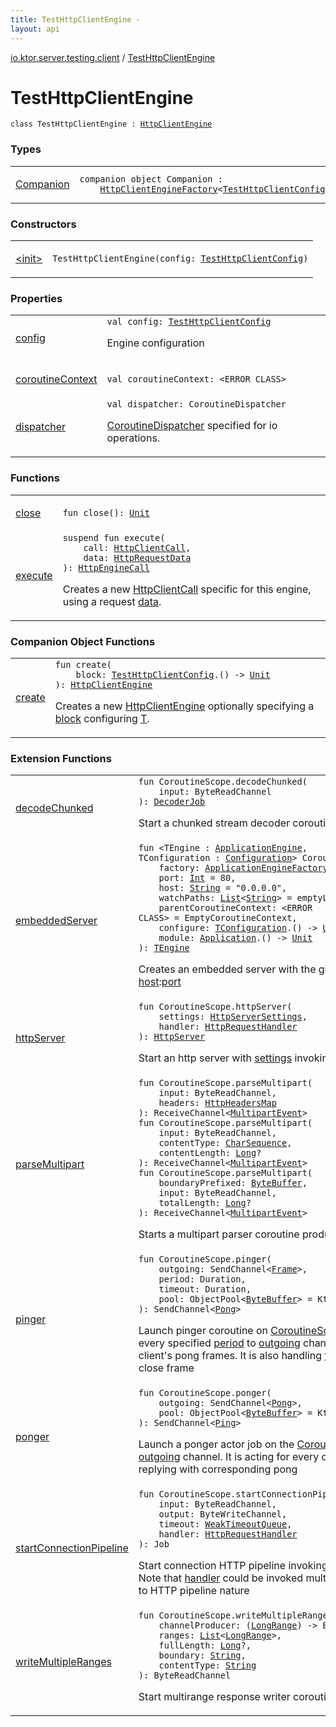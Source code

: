 ```yaml
---
title: TestHttpClientEngine - 
layout: api
---
```


<div class='api-docs-breadcrumbs'><a href="../index.html">io.ktor.server.testing.client</a> / <a href="./index.html">TestHttpClientEngine</a></div>

# TestHttpClientEngine

<div class="signature"><code><span class="keyword">class </span><span class="identifier">TestHttpClientEngine</span>&nbsp;<span class="symbol">:</span>&nbsp;<a href="../../io.ktor.client.engine/-http-client-engine/index.html"><span class="identifier">HttpClientEngine</span></a></code></div>

### Types

<table class="api-docs-table">
<tbody>
<tr>
<td markdown="1">

<a href="-companion/index.html">Companion</a>


</td>
<td markdown="1">
<div class="signature"><code><span class="keyword">companion</span> <span class="keyword">object </span><span class="identifier">Companion</span>&nbsp;<span class="symbol">:</span>&nbsp;<br/>&nbsp;&nbsp;&nbsp;&nbsp;<a href="../../io.ktor.client.engine/-http-client-engine-factory/index.html"><span class="identifier">HttpClientEngineFactory</span></a><span class="symbol">&lt;</span><a href="../-test-http-client-config/index.html"><span class="identifier">TestHttpClientConfig</span></a><span class="symbol">&gt;</span></code></div>

</td>
</tr>
</tbody>
</table>

### Constructors

<table class="api-docs-table">
<tbody>
<tr>
<td markdown="1">

<a href="-init-.html">&lt;init&gt;</a>


</td>
<td markdown="1">
<div class="signature"><code><span class="identifier">TestHttpClientEngine</span><span class="symbol">(</span><span class="parameterName" id="io.ktor.server.testing.client.TestHttpClientEngine$<init>(io.ktor.server.testing.client.TestHttpClientConfig)/config">config</span><span class="symbol">:</span>&nbsp;<a href="../-test-http-client-config/index.html"><span class="identifier">TestHttpClientConfig</span></a><span class="symbol">)</span></code></div>

</td>
</tr>
</tbody>
</table>

### Properties

<table class="api-docs-table">
<tbody>
<tr>
<td markdown="1">

<a href="config.html">config</a>


</td>
<td markdown="1">
<div class="signature"><code><span class="keyword">val </span><span class="identifier">config</span><span class="symbol">: </span><a href="../-test-http-client-config/index.html"><span class="identifier">TestHttpClientConfig</span></a></code></div>

Engine configuration


</td>
</tr>
<tr>
<td markdown="1">

<a href="coroutine-context.html">coroutineContext</a>


</td>
<td markdown="1">
<div class="signature"><code><span class="keyword">val </span><span class="identifier">coroutineContext</span><span class="symbol">: </span><span class="identifier">&lt;ERROR CLASS&gt;</span></code></div>

</td>
</tr>
<tr>
<td markdown="1">

<a href="dispatcher.html">dispatcher</a>


</td>
<td markdown="1">
<div class="signature"><code><span class="keyword">val </span><span class="identifier">dispatcher</span><span class="symbol">: </span><span class="identifier">CoroutineDispatcher</span></code></div>

<a href="#">CoroutineDispatcher</a> specified for io operations.


</td>
</tr>
</tbody>
</table>

### Functions

<table class="api-docs-table">
<tbody>
<tr>
<td markdown="1">

<a href="close.html">close</a>


</td>
<td markdown="1">
<div class="signature"><code><span class="keyword">fun </span><span class="identifier">close</span><span class="symbol">(</span><span class="symbol">)</span><span class="symbol">: </span><a href="https://kotlinlang.org/api/latest/jvm/stdlib/kotlin/-unit/index.html"><span class="identifier">Unit</span></a></code></div>

</td>
</tr>
<tr>
<td markdown="1">

<a href="execute.html">execute</a>


</td>
<td markdown="1">
<div class="signature"><code><span class="keyword">suspend</span> <span class="keyword">fun </span><span class="identifier">execute</span><span class="symbol">(</span><br/>&nbsp;&nbsp;&nbsp;&nbsp;<span class="parameterName" id="io.ktor.server.testing.client.TestHttpClientEngine$execute(io.ktor.client.call.HttpClientCall, io.ktor.client.request.HttpRequestData)/call">call</span><span class="symbol">:</span>&nbsp;<a href="../../io.ktor.client.call/-http-client-call/index.html"><span class="identifier">HttpClientCall</span></a><span class="symbol">, </span><br/>&nbsp;&nbsp;&nbsp;&nbsp;<span class="parameterName" id="io.ktor.server.testing.client.TestHttpClientEngine$execute(io.ktor.client.call.HttpClientCall, io.ktor.client.request.HttpRequestData)/data">data</span><span class="symbol">:</span>&nbsp;<a href="../../io.ktor.client.request/-http-request-data/index.html"><span class="identifier">HttpRequestData</span></a><br/><span class="symbol">)</span><span class="symbol">: </span><a href="../../io.ktor.client.call/-http-engine-call/index.html"><span class="identifier">HttpEngineCall</span></a></code></div>

Creates a new <a href="../../io.ktor.client.call/-http-client-call/index.html">HttpClientCall</a> specific for this engine, using a request <a href="execute.html#io.ktor.server.testing.client.TestHttpClientEngine$execute(io.ktor.client.call.HttpClientCall, io.ktor.client.request.HttpRequestData)/data">data</a>.


</td>
</tr>
</tbody>
</table>

### Companion Object Functions

<table class="api-docs-table">
<tbody>
<tr>
<td markdown="1">

<a href="create.html">create</a>


</td>
<td markdown="1">
<div class="signature"><code><span class="keyword">fun </span><span class="identifier">create</span><span class="symbol">(</span><br/>&nbsp;&nbsp;&nbsp;&nbsp;<span class="parameterName" id="io.ktor.server.testing.client.TestHttpClientEngine.Companion$create(kotlin.Function1((io.ktor.server.testing.client.TestHttpClientConfig, kotlin.Unit)))/block">block</span><span class="symbol">:</span>&nbsp;<a href="../-test-http-client-config/index.html"><span class="identifier">TestHttpClientConfig</span></a><span class="symbol">.</span><span class="symbol">(</span><span class="symbol">)</span>&nbsp;<span class="symbol">-&gt;</span>&nbsp;<a href="https://kotlinlang.org/api/latest/jvm/stdlib/kotlin/-unit/index.html"><span class="identifier">Unit</span></a><br/><span class="symbol">)</span><span class="symbol">: </span><a href="../../io.ktor.client.engine/-http-client-engine/index.html"><span class="identifier">HttpClientEngine</span></a></code></div>

Creates a new <a href="../../io.ktor.client.engine/-http-client-engine/index.html">HttpClientEngine</a> optionally specifying a <a href="-companion/create.html#io.ktor.server.testing.client.TestHttpClientEngine.Companion$create(kotlin.Function1((io.ktor.server.testing.client.TestHttpClientConfig, kotlin.Unit)))/block">block</a> configuring <a href="#">T</a>.


</td>
</tr>
</tbody>
</table>

### Extension Functions

<table class="api-docs-table">
<tbody>
<tr>
<td markdown="1">

<a href="../../io.ktor.http.cio/kotlinx.coroutines.-coroutine-scope/decode-chunked.html">decodeChunked</a>


</td>
<td markdown="1">
<div class="signature"><code><span class="keyword">fun </span><span class="identifier">CoroutineScope</span><span class="symbol">.</span><span class="identifier">decodeChunked</span><span class="symbol">(</span><br/>&nbsp;&nbsp;&nbsp;&nbsp;<span class="parameterName" id="io.ktor.http.cio$decodeChunked(kotlinx.coroutines.CoroutineScope, kotlinx.coroutines.io.ByteReadChannel)/input">input</span><span class="symbol">:</span>&nbsp;<span class="identifier">ByteReadChannel</span><br/><span class="symbol">)</span><span class="symbol">: </span><a href="../../io.ktor.http.cio/-decoder-job.html"><span class="identifier">DecoderJob</span></a></code></div>

Start a chunked stream decoder coroutine


</td>
</tr>
<tr>
<td markdown="1">

<a href="../../io.ktor.server.engine/kotlinx.coroutines.-coroutine-scope/embedded-server.html">embeddedServer</a>


</td>
<td markdown="1">
<div class="signature"><code><span class="keyword">fun </span><span class="symbol">&lt;</span><span class="identifier">TEngine</span>&nbsp;<span class="symbol">:</span>&nbsp;<a href="../../io.ktor.server.engine/-application-engine/index.html"><span class="identifier">ApplicationEngine</span></a><span class="symbol">, </span><span class="identifier">TConfiguration</span>&nbsp;<span class="symbol">:</span>&nbsp;<a href="../../io.ktor.server.engine/-application-engine/-configuration/index.html"><span class="identifier">Configuration</span></a><span class="symbol">&gt;</span> <span class="identifier">CoroutineScope</span><span class="symbol">.</span><span class="identifier">embeddedServer</span><span class="symbol">(</span><br/>&nbsp;&nbsp;&nbsp;&nbsp;<span class="parameterName" id="io.ktor.server.engine$embeddedServer(kotlinx.coroutines.CoroutineScope, io.ktor.server.engine.ApplicationEngineFactory((io.ktor.server.engine.embeddedServer.TEngine, io.ktor.server.engine.embeddedServer.TConfiguration)), kotlin.Int, kotlin.String, kotlin.collections.List((kotlin.String)), , kotlin.Function1((io.ktor.server.engine.embeddedServer.TConfiguration, kotlin.Unit)), kotlin.Function1((io.ktor.application.Application, kotlin.Unit)))/factory">factory</span><span class="symbol">:</span>&nbsp;<a href="../../io.ktor.server.engine/-application-engine-factory/index.html"><span class="identifier">ApplicationEngineFactory</span></a><span class="symbol">&lt;</span><a href="../../io.ktor.server.engine/kotlinx.coroutines.-coroutine-scope/embedded-server.html#TEngine"><span class="identifier">TEngine</span></a><span class="symbol">,</span>&nbsp;<a href="../../io.ktor.server.engine/kotlinx.coroutines.-coroutine-scope/embedded-server.html#TConfiguration"><span class="identifier">TConfiguration</span></a><span class="symbol">&gt;</span><span class="symbol">, </span><br/>&nbsp;&nbsp;&nbsp;&nbsp;<span class="parameterName" id="io.ktor.server.engine$embeddedServer(kotlinx.coroutines.CoroutineScope, io.ktor.server.engine.ApplicationEngineFactory((io.ktor.server.engine.embeddedServer.TEngine, io.ktor.server.engine.embeddedServer.TConfiguration)), kotlin.Int, kotlin.String, kotlin.collections.List((kotlin.String)), , kotlin.Function1((io.ktor.server.engine.embeddedServer.TConfiguration, kotlin.Unit)), kotlin.Function1((io.ktor.application.Application, kotlin.Unit)))/port">port</span><span class="symbol">:</span>&nbsp;<a href="https://kotlinlang.org/api/latest/jvm/stdlib/kotlin/-int/index.html"><span class="identifier">Int</span></a>&nbsp;<span class="symbol">=</span>&nbsp;80<span class="symbol">, </span><br/>&nbsp;&nbsp;&nbsp;&nbsp;<span class="parameterName" id="io.ktor.server.engine$embeddedServer(kotlinx.coroutines.CoroutineScope, io.ktor.server.engine.ApplicationEngineFactory((io.ktor.server.engine.embeddedServer.TEngine, io.ktor.server.engine.embeddedServer.TConfiguration)), kotlin.Int, kotlin.String, kotlin.collections.List((kotlin.String)), , kotlin.Function1((io.ktor.server.engine.embeddedServer.TConfiguration, kotlin.Unit)), kotlin.Function1((io.ktor.application.Application, kotlin.Unit)))/host">host</span><span class="symbol">:</span>&nbsp;<a href="https://kotlinlang.org/api/latest/jvm/stdlib/kotlin/-string/index.html"><span class="identifier">String</span></a>&nbsp;<span class="symbol">=</span>&nbsp;"0.0.0.0"<span class="symbol">, </span><br/>&nbsp;&nbsp;&nbsp;&nbsp;<span class="parameterName" id="io.ktor.server.engine$embeddedServer(kotlinx.coroutines.CoroutineScope, io.ktor.server.engine.ApplicationEngineFactory((io.ktor.server.engine.embeddedServer.TEngine, io.ktor.server.engine.embeddedServer.TConfiguration)), kotlin.Int, kotlin.String, kotlin.collections.List((kotlin.String)), , kotlin.Function1((io.ktor.server.engine.embeddedServer.TConfiguration, kotlin.Unit)), kotlin.Function1((io.ktor.application.Application, kotlin.Unit)))/watchPaths">watchPaths</span><span class="symbol">:</span>&nbsp;<a href="https://kotlinlang.org/api/latest/jvm/stdlib/kotlin.collections/-list/index.html"><span class="identifier">List</span></a><span class="symbol">&lt;</span><a href="https://kotlinlang.org/api/latest/jvm/stdlib/kotlin/-string/index.html"><span class="identifier">String</span></a><span class="symbol">&gt;</span>&nbsp;<span class="symbol">=</span>&nbsp;emptyList()<span class="symbol">, </span><br/>&nbsp;&nbsp;&nbsp;&nbsp;<span class="parameterName" id="io.ktor.server.engine$embeddedServer(kotlinx.coroutines.CoroutineScope, io.ktor.server.engine.ApplicationEngineFactory((io.ktor.server.engine.embeddedServer.TEngine, io.ktor.server.engine.embeddedServer.TConfiguration)), kotlin.Int, kotlin.String, kotlin.collections.List((kotlin.String)), , kotlin.Function1((io.ktor.server.engine.embeddedServer.TConfiguration, kotlin.Unit)), kotlin.Function1((io.ktor.application.Application, kotlin.Unit)))/parentCoroutineContext">parentCoroutineContext</span><span class="symbol">:</span>&nbsp;<span class="identifier">&lt;ERROR CLASS&gt;</span>&nbsp;<span class="symbol">=</span>&nbsp;EmptyCoroutineContext<span class="symbol">, </span><br/>&nbsp;&nbsp;&nbsp;&nbsp;<span class="parameterName" id="io.ktor.server.engine$embeddedServer(kotlinx.coroutines.CoroutineScope, io.ktor.server.engine.ApplicationEngineFactory((io.ktor.server.engine.embeddedServer.TEngine, io.ktor.server.engine.embeddedServer.TConfiguration)), kotlin.Int, kotlin.String, kotlin.collections.List((kotlin.String)), , kotlin.Function1((io.ktor.server.engine.embeddedServer.TConfiguration, kotlin.Unit)), kotlin.Function1((io.ktor.application.Application, kotlin.Unit)))/configure">configure</span><span class="symbol">:</span>&nbsp;<a href="../../io.ktor.server.engine/kotlinx.coroutines.-coroutine-scope/embedded-server.html#TConfiguration"><span class="identifier">TConfiguration</span></a><span class="symbol">.</span><span class="symbol">(</span><span class="symbol">)</span>&nbsp;<span class="symbol">-&gt;</span>&nbsp;<a href="https://kotlinlang.org/api/latest/jvm/stdlib/kotlin/-unit/index.html"><span class="identifier">Unit</span></a>&nbsp;<span class="symbol">=</span>&nbsp;{}<span class="symbol">, </span><br/>&nbsp;&nbsp;&nbsp;&nbsp;<span class="parameterName" id="io.ktor.server.engine$embeddedServer(kotlinx.coroutines.CoroutineScope, io.ktor.server.engine.ApplicationEngineFactory((io.ktor.server.engine.embeddedServer.TEngine, io.ktor.server.engine.embeddedServer.TConfiguration)), kotlin.Int, kotlin.String, kotlin.collections.List((kotlin.String)), , kotlin.Function1((io.ktor.server.engine.embeddedServer.TConfiguration, kotlin.Unit)), kotlin.Function1((io.ktor.application.Application, kotlin.Unit)))/module">module</span><span class="symbol">:</span>&nbsp;<a href="../../io.ktor.application/-application/index.html"><span class="identifier">Application</span></a><span class="symbol">.</span><span class="symbol">(</span><span class="symbol">)</span>&nbsp;<span class="symbol">-&gt;</span>&nbsp;<a href="https://kotlinlang.org/api/latest/jvm/stdlib/kotlin/-unit/index.html"><span class="identifier">Unit</span></a><br/><span class="symbol">)</span><span class="symbol">: </span><a href="../../io.ktor.server.engine/kotlinx.coroutines.-coroutine-scope/embedded-server.html#TEngine"><span class="identifier">TEngine</span></a></code></div>

Creates an embedded server with the given <a href="../../io.ktor.server.engine/kotlinx.coroutines.-coroutine-scope/embedded-server.html#io.ktor.server.engine$embeddedServer(kotlinx.coroutines.CoroutineScope, io.ktor.server.engine.ApplicationEngineFactory((io.ktor.server.engine.embeddedServer.TEngine, io.ktor.server.engine.embeddedServer.TConfiguration)), kotlin.Int, kotlin.String, kotlin.collections.List((kotlin.String)), , kotlin.Function1((io.ktor.server.engine.embeddedServer.TConfiguration, kotlin.Unit)), kotlin.Function1((io.ktor.application.Application, kotlin.Unit)))/factory">factory</a>, listening on <a href="../../io.ktor.server.engine/kotlinx.coroutines.-coroutine-scope/embedded-server.html#io.ktor.server.engine$embeddedServer(kotlinx.coroutines.CoroutineScope, io.ktor.server.engine.ApplicationEngineFactory((io.ktor.server.engine.embeddedServer.TEngine, io.ktor.server.engine.embeddedServer.TConfiguration)), kotlin.Int, kotlin.String, kotlin.collections.List((kotlin.String)), , kotlin.Function1((io.ktor.server.engine.embeddedServer.TConfiguration, kotlin.Unit)), kotlin.Function1((io.ktor.application.Application, kotlin.Unit)))/host">host</a>:<a href="../../io.ktor.server.engine/kotlinx.coroutines.-coroutine-scope/embedded-server.html#io.ktor.server.engine$embeddedServer(kotlinx.coroutines.CoroutineScope, io.ktor.server.engine.ApplicationEngineFactory((io.ktor.server.engine.embeddedServer.TEngine, io.ktor.server.engine.embeddedServer.TConfiguration)), kotlin.Int, kotlin.String, kotlin.collections.List((kotlin.String)), , kotlin.Function1((io.ktor.server.engine.embeddedServer.TConfiguration, kotlin.Unit)), kotlin.Function1((io.ktor.application.Application, kotlin.Unit)))/port">port</a>


</td>
</tr>
<tr>
<td markdown="1">

<a href="../../io.ktor.server.cio/kotlinx.coroutines.-coroutine-scope/http-server.html">httpServer</a>


</td>
<td markdown="1">
<div class="signature"><code><span class="keyword">fun </span><span class="identifier">CoroutineScope</span><span class="symbol">.</span><span class="identifier">httpServer</span><span class="symbol">(</span><br/>&nbsp;&nbsp;&nbsp;&nbsp;<span class="parameterName" id="io.ktor.server.cio$httpServer(kotlinx.coroutines.CoroutineScope, io.ktor.server.cio.HttpServerSettings, kotlin.SuspendFunction5((kotlinx.coroutines.CoroutineScope, io.ktor.http.cio.Request, kotlinx.coroutines.io.ByteReadChannel, kotlinx.coroutines.io.ByteWriteChannel, kotlinx.coroutines.CompletableDeferred((kotlin.Boolean)), kotlin.Unit)))/settings">settings</span><span class="symbol">:</span>&nbsp;<a href="../../io.ktor.server.cio/-http-server-settings/index.html"><span class="identifier">HttpServerSettings</span></a><span class="symbol">, </span><br/>&nbsp;&nbsp;&nbsp;&nbsp;<span class="parameterName" id="io.ktor.server.cio$httpServer(kotlinx.coroutines.CoroutineScope, io.ktor.server.cio.HttpServerSettings, kotlin.SuspendFunction5((kotlinx.coroutines.CoroutineScope, io.ktor.http.cio.Request, kotlinx.coroutines.io.ByteReadChannel, kotlinx.coroutines.io.ByteWriteChannel, kotlinx.coroutines.CompletableDeferred((kotlin.Boolean)), kotlin.Unit)))/handler">handler</span><span class="symbol">:</span>&nbsp;<a href="../../io.ktor.http.cio/-http-request-handler.html"><span class="identifier">HttpRequestHandler</span></a><br/><span class="symbol">)</span><span class="symbol">: </span><a href="../../io.ktor.server.cio/-http-server/index.html"><span class="identifier">HttpServer</span></a></code></div>

Start an http server with <a href="../../io.ktor.server.cio/kotlinx.coroutines.-coroutine-scope/http-server.html#io.ktor.server.cio$httpServer(kotlinx.coroutines.CoroutineScope, io.ktor.server.cio.HttpServerSettings, kotlin.SuspendFunction5((kotlinx.coroutines.CoroutineScope, io.ktor.http.cio.Request, kotlinx.coroutines.io.ByteReadChannel, kotlinx.coroutines.io.ByteWriteChannel, kotlinx.coroutines.CompletableDeferred((kotlin.Boolean)), kotlin.Unit)))/settings">settings</a> invoking <a href="../../io.ktor.server.cio/kotlinx.coroutines.-coroutine-scope/http-server.html#io.ktor.server.cio$httpServer(kotlinx.coroutines.CoroutineScope, io.ktor.server.cio.HttpServerSettings, kotlin.SuspendFunction5((kotlinx.coroutines.CoroutineScope, io.ktor.http.cio.Request, kotlinx.coroutines.io.ByteReadChannel, kotlinx.coroutines.io.ByteWriteChannel, kotlinx.coroutines.CompletableDeferred((kotlin.Boolean)), kotlin.Unit)))/handler">handler</a> for every request


</td>
</tr>
<tr>
<td markdown="1">

<a href="../../io.ktor.http.cio/kotlinx.coroutines.-coroutine-scope/parse-multipart.html">parseMultipart</a>


</td>
<td markdown="1">
<div class="signature"><code><span class="keyword">fun </span><span class="identifier">CoroutineScope</span><span class="symbol">.</span><span class="identifier">parseMultipart</span><span class="symbol">(</span><br/>&nbsp;&nbsp;&nbsp;&nbsp;<span class="parameterName" id="io.ktor.http.cio$parseMultipart(kotlinx.coroutines.CoroutineScope, kotlinx.coroutines.io.ByteReadChannel, io.ktor.http.cio.HttpHeadersMap)/input">input</span><span class="symbol">:</span>&nbsp;<span class="identifier">ByteReadChannel</span><span class="symbol">, </span><br/>&nbsp;&nbsp;&nbsp;&nbsp;<span class="parameterName" id="io.ktor.http.cio$parseMultipart(kotlinx.coroutines.CoroutineScope, kotlinx.coroutines.io.ByteReadChannel, io.ktor.http.cio.HttpHeadersMap)/headers">headers</span><span class="symbol">:</span>&nbsp;<a href="../../io.ktor.http.cio/-http-headers-map/index.html"><span class="identifier">HttpHeadersMap</span></a><br/><span class="symbol">)</span><span class="symbol">: </span><span class="identifier">ReceiveChannel</span><span class="symbol">&lt;</span><a href="../../io.ktor.http.cio/-multipart-event/index.html"><span class="identifier">MultipartEvent</span></a><span class="symbol">&gt;</span></code></div>

<div class="signature"><code><span class="keyword">fun </span><span class="identifier">CoroutineScope</span><span class="symbol">.</span><span class="identifier">parseMultipart</span><span class="symbol">(</span><br/>&nbsp;&nbsp;&nbsp;&nbsp;<span class="parameterName" id="io.ktor.http.cio$parseMultipart(kotlinx.coroutines.CoroutineScope, kotlinx.coroutines.io.ByteReadChannel, kotlin.CharSequence, kotlin.Long)/input">input</span><span class="symbol">:</span>&nbsp;<span class="identifier">ByteReadChannel</span><span class="symbol">, </span><br/>&nbsp;&nbsp;&nbsp;&nbsp;<span class="parameterName" id="io.ktor.http.cio$parseMultipart(kotlinx.coroutines.CoroutineScope, kotlinx.coroutines.io.ByteReadChannel, kotlin.CharSequence, kotlin.Long)/contentType">contentType</span><span class="symbol">:</span>&nbsp;<a href="https://kotlinlang.org/api/latest/jvm/stdlib/kotlin/-char-sequence/index.html"><span class="identifier">CharSequence</span></a><span class="symbol">, </span><br/>&nbsp;&nbsp;&nbsp;&nbsp;<span class="parameterName" id="io.ktor.http.cio$parseMultipart(kotlinx.coroutines.CoroutineScope, kotlinx.coroutines.io.ByteReadChannel, kotlin.CharSequence, kotlin.Long)/contentLength">contentLength</span><span class="symbol">:</span>&nbsp;<a href="https://kotlinlang.org/api/latest/jvm/stdlib/kotlin/-long/index.html"><span class="identifier">Long</span></a><span class="symbol">?</span><br/><span class="symbol">)</span><span class="symbol">: </span><span class="identifier">ReceiveChannel</span><span class="symbol">&lt;</span><a href="../../io.ktor.http.cio/-multipart-event/index.html"><span class="identifier">MultipartEvent</span></a><span class="symbol">&gt;</span></code></div>

<div class="signature"><code><span class="keyword">fun </span><span class="identifier">CoroutineScope</span><span class="symbol">.</span><span class="identifier">parseMultipart</span><span class="symbol">(</span><br/>&nbsp;&nbsp;&nbsp;&nbsp;<span class="parameterName" id="io.ktor.http.cio$parseMultipart(kotlinx.coroutines.CoroutineScope, java.nio.ByteBuffer, kotlinx.coroutines.io.ByteReadChannel, kotlin.Long)/boundaryPrefixed">boundaryPrefixed</span><span class="symbol">:</span>&nbsp;<a href="http://docs.oracle.com/javase/6/docs/api/java/nio/ByteBuffer.html"><span class="identifier">ByteBuffer</span></a><span class="symbol">, </span><br/>&nbsp;&nbsp;&nbsp;&nbsp;<span class="parameterName" id="io.ktor.http.cio$parseMultipart(kotlinx.coroutines.CoroutineScope, java.nio.ByteBuffer, kotlinx.coroutines.io.ByteReadChannel, kotlin.Long)/input">input</span><span class="symbol">:</span>&nbsp;<span class="identifier">ByteReadChannel</span><span class="symbol">, </span><br/>&nbsp;&nbsp;&nbsp;&nbsp;<span class="parameterName" id="io.ktor.http.cio$parseMultipart(kotlinx.coroutines.CoroutineScope, java.nio.ByteBuffer, kotlinx.coroutines.io.ByteReadChannel, kotlin.Long)/totalLength">totalLength</span><span class="symbol">:</span>&nbsp;<a href="https://kotlinlang.org/api/latest/jvm/stdlib/kotlin/-long/index.html"><span class="identifier">Long</span></a><span class="symbol">?</span><br/><span class="symbol">)</span><span class="symbol">: </span><span class="identifier">ReceiveChannel</span><span class="symbol">&lt;</span><a href="../../io.ktor.http.cio/-multipart-event/index.html"><span class="identifier">MultipartEvent</span></a><span class="symbol">&gt;</span></code></div>

Starts a multipart parser coroutine producing multipart events


</td>
</tr>
<tr>
<td markdown="1">

<a href="../../io.ktor.http.cio.websocket/kotlinx.coroutines.-coroutine-scope/pinger.html">pinger</a>


</td>
<td markdown="1">
<div class="signature"><code><span class="keyword">fun </span><span class="identifier">CoroutineScope</span><span class="symbol">.</span><span class="identifier">pinger</span><span class="symbol">(</span><br/>&nbsp;&nbsp;&nbsp;&nbsp;<span class="parameterName" id="io.ktor.http.cio.websocket$pinger(kotlinx.coroutines.CoroutineScope, kotlinx.coroutines.channels.SendChannel((io.ktor.http.cio.websocket.Frame)), java.time.Duration, java.time.Duration, kotlinx.io.pool.ObjectPool((java.nio.ByteBuffer)))/outgoing">outgoing</span><span class="symbol">:</span>&nbsp;<span class="identifier">SendChannel</span><span class="symbol">&lt;</span><a href="../../io.ktor.http.cio.websocket/-frame/index.html"><span class="identifier">Frame</span></a><span class="symbol">&gt;</span><span class="symbol">, </span><br/>&nbsp;&nbsp;&nbsp;&nbsp;<span class="parameterName" id="io.ktor.http.cio.websocket$pinger(kotlinx.coroutines.CoroutineScope, kotlinx.coroutines.channels.SendChannel((io.ktor.http.cio.websocket.Frame)), java.time.Duration, java.time.Duration, kotlinx.io.pool.ObjectPool((java.nio.ByteBuffer)))/period">period</span><span class="symbol">:</span>&nbsp;<span class="identifier">Duration</span><span class="symbol">, </span><br/>&nbsp;&nbsp;&nbsp;&nbsp;<span class="parameterName" id="io.ktor.http.cio.websocket$pinger(kotlinx.coroutines.CoroutineScope, kotlinx.coroutines.channels.SendChannel((io.ktor.http.cio.websocket.Frame)), java.time.Duration, java.time.Duration, kotlinx.io.pool.ObjectPool((java.nio.ByteBuffer)))/timeout">timeout</span><span class="symbol">:</span>&nbsp;<span class="identifier">Duration</span><span class="symbol">, </span><br/>&nbsp;&nbsp;&nbsp;&nbsp;<span class="parameterName" id="io.ktor.http.cio.websocket$pinger(kotlinx.coroutines.CoroutineScope, kotlinx.coroutines.channels.SendChannel((io.ktor.http.cio.websocket.Frame)), java.time.Duration, java.time.Duration, kotlinx.io.pool.ObjectPool((java.nio.ByteBuffer)))/pool">pool</span><span class="symbol">:</span>&nbsp;<span class="identifier">ObjectPool</span><span class="symbol">&lt;</span><a href="http://docs.oracle.com/javase/6/docs/api/java/nio/ByteBuffer.html"><span class="identifier">ByteBuffer</span></a><span class="symbol">&gt;</span>&nbsp;<span class="symbol">=</span>&nbsp;KtorDefaultPool<br/><span class="symbol">)</span><span class="symbol">: </span><span class="identifier">SendChannel</span><span class="symbol">&lt;</span><a href="../../io.ktor.http.cio.websocket/-frame/-pong/index.html"><span class="identifier">Pong</span></a><span class="symbol">&gt;</span></code></div>

Launch pinger coroutine on <a href="#">CoroutineScope</a> that is sending ping every specified <a href="../../io.ktor.http.cio.websocket/kotlinx.coroutines.-coroutine-scope/pinger.html#io.ktor.http.cio.websocket$pinger(kotlinx.coroutines.CoroutineScope, kotlinx.coroutines.channels.SendChannel((io.ktor.http.cio.websocket.Frame)), java.time.Duration, java.time.Duration, kotlinx.io.pool.ObjectPool((java.nio.ByteBuffer)))/period">period</a> to <a href="../../io.ktor.http.cio.websocket/kotlinx.coroutines.-coroutine-scope/pinger.html#io.ktor.http.cio.websocket$pinger(kotlinx.coroutines.CoroutineScope, kotlinx.coroutines.channels.SendChannel((io.ktor.http.cio.websocket.Frame)), java.time.Duration, java.time.Duration, kotlinx.io.pool.ObjectPool((java.nio.ByteBuffer)))/outgoing">outgoing</a> channel,
waiting for and verifying client's pong frames. It is also handling <a href="../../io.ktor.http.cio.websocket/kotlinx.coroutines.-coroutine-scope/pinger.html#io.ktor.http.cio.websocket$pinger(kotlinx.coroutines.CoroutineScope, kotlinx.coroutines.channels.SendChannel((io.ktor.http.cio.websocket.Frame)), java.time.Duration, java.time.Duration, kotlinx.io.pool.ObjectPool((java.nio.ByteBuffer)))/timeout">timeout</a> and sending timeout close frame


</td>
</tr>
<tr>
<td markdown="1">

<a href="../../io.ktor.http.cio.websocket/kotlinx.coroutines.-coroutine-scope/ponger.html">ponger</a>


</td>
<td markdown="1">
<div class="signature"><code><span class="keyword">fun </span><span class="identifier">CoroutineScope</span><span class="symbol">.</span><span class="identifier">ponger</span><span class="symbol">(</span><br/>&nbsp;&nbsp;&nbsp;&nbsp;<span class="parameterName" id="io.ktor.http.cio.websocket$ponger(kotlinx.coroutines.CoroutineScope, kotlinx.coroutines.channels.SendChannel((io.ktor.http.cio.websocket.Frame.Pong)), kotlinx.io.pool.ObjectPool((java.nio.ByteBuffer)))/outgoing">outgoing</span><span class="symbol">:</span>&nbsp;<span class="identifier">SendChannel</span><span class="symbol">&lt;</span><a href="../../io.ktor.http.cio.websocket/-frame/-pong/index.html"><span class="identifier">Pong</span></a><span class="symbol">&gt;</span><span class="symbol">, </span><br/>&nbsp;&nbsp;&nbsp;&nbsp;<span class="parameterName" id="io.ktor.http.cio.websocket$ponger(kotlinx.coroutines.CoroutineScope, kotlinx.coroutines.channels.SendChannel((io.ktor.http.cio.websocket.Frame.Pong)), kotlinx.io.pool.ObjectPool((java.nio.ByteBuffer)))/pool">pool</span><span class="symbol">:</span>&nbsp;<span class="identifier">ObjectPool</span><span class="symbol">&lt;</span><a href="http://docs.oracle.com/javase/6/docs/api/java/nio/ByteBuffer.html"><span class="identifier">ByteBuffer</span></a><span class="symbol">&gt;</span>&nbsp;<span class="symbol">=</span>&nbsp;KtorDefaultPool<br/><span class="symbol">)</span><span class="symbol">: </span><span class="identifier">SendChannel</span><span class="symbol">&lt;</span><a href="../../io.ktor.http.cio.websocket/-frame/-ping/index.html"><span class="identifier">Ping</span></a><span class="symbol">&gt;</span></code></div>

Launch a ponger actor job on the <a href="#">CoroutineScope</a> sending pongs to <a href="../../io.ktor.http.cio.websocket/kotlinx.coroutines.-coroutine-scope/ponger.html#io.ktor.http.cio.websocket$ponger(kotlinx.coroutines.CoroutineScope, kotlinx.coroutines.channels.SendChannel((io.ktor.http.cio.websocket.Frame.Pong)), kotlinx.io.pool.ObjectPool((java.nio.ByteBuffer)))/outgoing">outgoing</a> channel.
It is acting for every client's ping frame and replying with corresponding pong


</td>
</tr>
<tr>
<td markdown="1">

<a href="../../io.ktor.http.cio/kotlinx.coroutines.-coroutine-scope/start-connection-pipeline.html">startConnectionPipeline</a>


</td>
<td markdown="1">
<div class="signature"><code><span class="keyword">fun </span><span class="identifier">CoroutineScope</span><span class="symbol">.</span><span class="identifier">startConnectionPipeline</span><span class="symbol">(</span><br/>&nbsp;&nbsp;&nbsp;&nbsp;<span class="parameterName" id="io.ktor.http.cio$startConnectionPipeline(kotlinx.coroutines.CoroutineScope, kotlinx.coroutines.io.ByteReadChannel, kotlinx.coroutines.io.ByteWriteChannel, io.ktor.http.cio.internals.WeakTimeoutQueue, kotlin.SuspendFunction5((kotlinx.coroutines.CoroutineScope, io.ktor.http.cio.Request, kotlinx.coroutines.io.ByteReadChannel, kotlinx.coroutines.io.ByteWriteChannel, kotlinx.coroutines.CompletableDeferred((kotlin.Boolean)), kotlin.Unit)))/input">input</span><span class="symbol">:</span>&nbsp;<span class="identifier">ByteReadChannel</span><span class="symbol">, </span><br/>&nbsp;&nbsp;&nbsp;&nbsp;<span class="parameterName" id="io.ktor.http.cio$startConnectionPipeline(kotlinx.coroutines.CoroutineScope, kotlinx.coroutines.io.ByteReadChannel, kotlinx.coroutines.io.ByteWriteChannel, io.ktor.http.cio.internals.WeakTimeoutQueue, kotlin.SuspendFunction5((kotlinx.coroutines.CoroutineScope, io.ktor.http.cio.Request, kotlinx.coroutines.io.ByteReadChannel, kotlinx.coroutines.io.ByteWriteChannel, kotlinx.coroutines.CompletableDeferred((kotlin.Boolean)), kotlin.Unit)))/output">output</span><span class="symbol">:</span>&nbsp;<span class="identifier">ByteWriteChannel</span><span class="symbol">, </span><br/>&nbsp;&nbsp;&nbsp;&nbsp;<span class="parameterName" id="io.ktor.http.cio$startConnectionPipeline(kotlinx.coroutines.CoroutineScope, kotlinx.coroutines.io.ByteReadChannel, kotlinx.coroutines.io.ByteWriteChannel, io.ktor.http.cio.internals.WeakTimeoutQueue, kotlin.SuspendFunction5((kotlinx.coroutines.CoroutineScope, io.ktor.http.cio.Request, kotlinx.coroutines.io.ByteReadChannel, kotlinx.coroutines.io.ByteWriteChannel, kotlinx.coroutines.CompletableDeferred((kotlin.Boolean)), kotlin.Unit)))/timeout">timeout</span><span class="symbol">:</span>&nbsp;<a href="../../io.ktor.http.cio.internals/-weak-timeout-queue/index.html"><span class="identifier">WeakTimeoutQueue</span></a><span class="symbol">, </span><br/>&nbsp;&nbsp;&nbsp;&nbsp;<span class="parameterName" id="io.ktor.http.cio$startConnectionPipeline(kotlinx.coroutines.CoroutineScope, kotlinx.coroutines.io.ByteReadChannel, kotlinx.coroutines.io.ByteWriteChannel, io.ktor.http.cio.internals.WeakTimeoutQueue, kotlin.SuspendFunction5((kotlinx.coroutines.CoroutineScope, io.ktor.http.cio.Request, kotlinx.coroutines.io.ByteReadChannel, kotlinx.coroutines.io.ByteWriteChannel, kotlinx.coroutines.CompletableDeferred((kotlin.Boolean)), kotlin.Unit)))/handler">handler</span><span class="symbol">:</span>&nbsp;<a href="../../io.ktor.http.cio/-http-request-handler.html"><span class="identifier">HttpRequestHandler</span></a><br/><span class="symbol">)</span><span class="symbol">: </span><span class="identifier">Job</span></code></div>

Start connection HTTP pipeline invoking <a href="../../io.ktor.http.cio/kotlinx.coroutines.-coroutine-scope/start-connection-pipeline.html#io.ktor.http.cio$startConnectionPipeline(kotlinx.coroutines.CoroutineScope, kotlinx.coroutines.io.ByteReadChannel, kotlinx.coroutines.io.ByteWriteChannel, io.ktor.http.cio.internals.WeakTimeoutQueue, kotlin.SuspendFunction5((kotlinx.coroutines.CoroutineScope, io.ktor.http.cio.Request, kotlinx.coroutines.io.ByteReadChannel, kotlinx.coroutines.io.ByteWriteChannel, kotlinx.coroutines.CompletableDeferred((kotlin.Boolean)), kotlin.Unit)))/handler">handler</a> for every request.
Note that <a href="../../io.ktor.http.cio/kotlinx.coroutines.-coroutine-scope/start-connection-pipeline.html#io.ktor.http.cio$startConnectionPipeline(kotlinx.coroutines.CoroutineScope, kotlinx.coroutines.io.ByteReadChannel, kotlinx.coroutines.io.ByteWriteChannel, io.ktor.http.cio.internals.WeakTimeoutQueue, kotlin.SuspendFunction5((kotlinx.coroutines.CoroutineScope, io.ktor.http.cio.Request, kotlinx.coroutines.io.ByteReadChannel, kotlinx.coroutines.io.ByteWriteChannel, kotlinx.coroutines.CompletableDeferred((kotlin.Boolean)), kotlin.Unit)))/handler">handler</a> could be invoked multiple times concurrently due to HTTP pipeline nature


</td>
</tr>
<tr>
<td markdown="1">

<a href="../../io.ktor.features/kotlinx.coroutines.-coroutine-scope/write-multiple-ranges.html">writeMultipleRanges</a>


</td>
<td markdown="1">
<div class="signature"><code><span class="keyword">fun </span><span class="identifier">CoroutineScope</span><span class="symbol">.</span><span class="identifier">writeMultipleRanges</span><span class="symbol">(</span><br/>&nbsp;&nbsp;&nbsp;&nbsp;<span class="parameterName" id="io.ktor.features$writeMultipleRanges(kotlinx.coroutines.CoroutineScope, kotlin.Function1((kotlin.ranges.LongRange, kotlinx.coroutines.io.ByteReadChannel)), kotlin.collections.List((kotlin.ranges.LongRange)), kotlin.Long, kotlin.String, kotlin.String)/channelProducer">channelProducer</span><span class="symbol">:</span>&nbsp;<span class="symbol">(</span><a href="https://kotlinlang.org/api/latest/jvm/stdlib/kotlin.ranges/-long-range/index.html"><span class="identifier">LongRange</span></a><span class="symbol">)</span>&nbsp;<span class="symbol">-&gt;</span>&nbsp;<span class="identifier">ByteReadChannel</span><span class="symbol">, </span><br/>&nbsp;&nbsp;&nbsp;&nbsp;<span class="parameterName" id="io.ktor.features$writeMultipleRanges(kotlinx.coroutines.CoroutineScope, kotlin.Function1((kotlin.ranges.LongRange, kotlinx.coroutines.io.ByteReadChannel)), kotlin.collections.List((kotlin.ranges.LongRange)), kotlin.Long, kotlin.String, kotlin.String)/ranges">ranges</span><span class="symbol">:</span>&nbsp;<a href="https://kotlinlang.org/api/latest/jvm/stdlib/kotlin.collections/-list/index.html"><span class="identifier">List</span></a><span class="symbol">&lt;</span><a href="https://kotlinlang.org/api/latest/jvm/stdlib/kotlin.ranges/-long-range/index.html"><span class="identifier">LongRange</span></a><span class="symbol">&gt;</span><span class="symbol">, </span><br/>&nbsp;&nbsp;&nbsp;&nbsp;<span class="parameterName" id="io.ktor.features$writeMultipleRanges(kotlinx.coroutines.CoroutineScope, kotlin.Function1((kotlin.ranges.LongRange, kotlinx.coroutines.io.ByteReadChannel)), kotlin.collections.List((kotlin.ranges.LongRange)), kotlin.Long, kotlin.String, kotlin.String)/fullLength">fullLength</span><span class="symbol">:</span>&nbsp;<a href="https://kotlinlang.org/api/latest/jvm/stdlib/kotlin/-long/index.html"><span class="identifier">Long</span></a><span class="symbol">?</span><span class="symbol">, </span><br/>&nbsp;&nbsp;&nbsp;&nbsp;<span class="parameterName" id="io.ktor.features$writeMultipleRanges(kotlinx.coroutines.CoroutineScope, kotlin.Function1((kotlin.ranges.LongRange, kotlinx.coroutines.io.ByteReadChannel)), kotlin.collections.List((kotlin.ranges.LongRange)), kotlin.Long, kotlin.String, kotlin.String)/boundary">boundary</span><span class="symbol">:</span>&nbsp;<a href="https://kotlinlang.org/api/latest/jvm/stdlib/kotlin/-string/index.html"><span class="identifier">String</span></a><span class="symbol">, </span><br/>&nbsp;&nbsp;&nbsp;&nbsp;<span class="parameterName" id="io.ktor.features$writeMultipleRanges(kotlinx.coroutines.CoroutineScope, kotlin.Function1((kotlin.ranges.LongRange, kotlinx.coroutines.io.ByteReadChannel)), kotlin.collections.List((kotlin.ranges.LongRange)), kotlin.Long, kotlin.String, kotlin.String)/contentType">contentType</span><span class="symbol">:</span>&nbsp;<a href="https://kotlinlang.org/api/latest/jvm/stdlib/kotlin/-string/index.html"><span class="identifier">String</span></a><br/><span class="symbol">)</span><span class="symbol">: </span><span class="identifier">ByteReadChannel</span></code></div>

Start multirange response writer coroutine


</td>
</tr>
</tbody>
</table>
